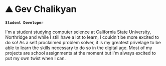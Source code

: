 # ⛰️ Gev Chalikyan

**`Student Developer`**

I'm a student studying computer science at California State University, Northridge and while I still have a lot to learn, I couldn't be more excited to do so!
As a self proclaimed problem solver, it is my greatest privelage to be able to learn the skills necessary to do so in the digital age.
Most of my projects are school assignments at the moment but I'm always excited to put my own twist when I can.
